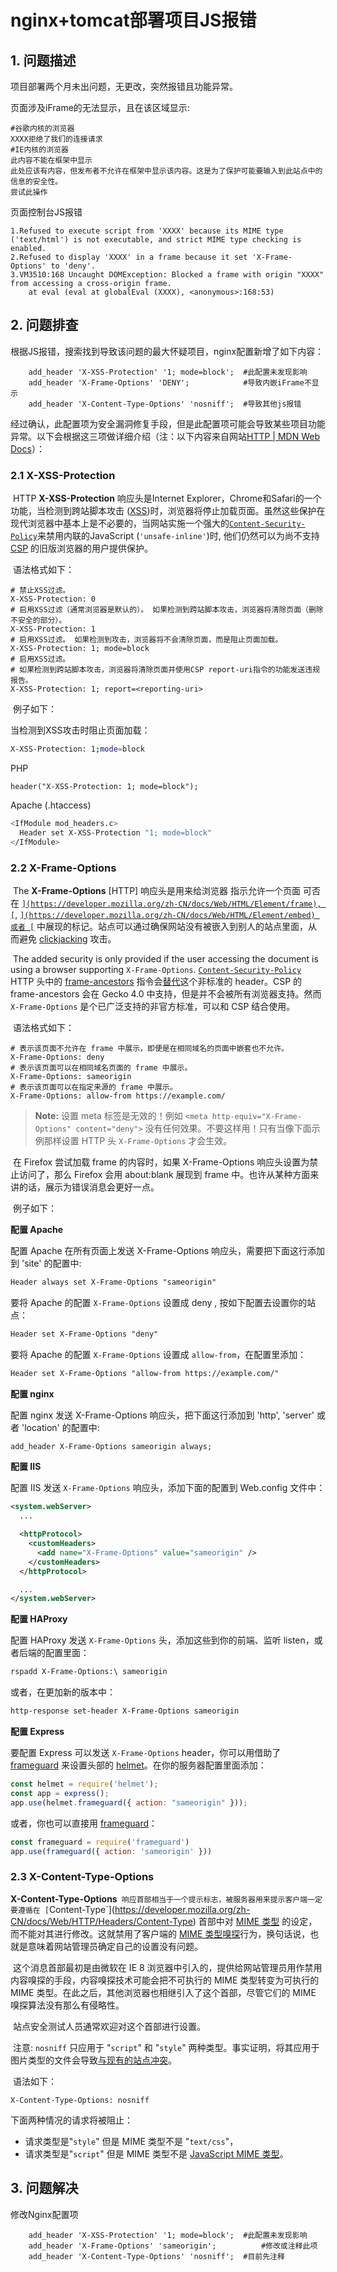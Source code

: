 # nginx+tomcat部署项目JS报错

## 1. 问题描述

项目部署两个月未出问题，无更改，突然报错且功能异常。

页面涉及iFrame的无法显示，且在该区域显示:

```
#谷歌内核的浏览器
XXXX拒绝了我们的连接请求
#IE内核的浏览器
此内容不能在框架中显示
此处应该有内容，但发布者不允许在框架中显示该内容。这是为了保护可能要输入到此站点中的信息的安全性。
尝试此操作
```

页面控制台JS报错

```
1.Refused to execute script from 'XXXX' because its MIME type ('text/html') is not executable, and strict MIME type checking is enabled.
2.Refused to display 'XXXX' in a frame because it set 'X-Frame-Options' to 'deny'.
3.VM3510:168 Uncaught DOMException: Blocked a frame with origin "XXXX" from accessing a cross-origin frame.
    at eval (eval at globalEval (XXXX), <anonymous>:168:53)
```

## 2. 问题排查

根据JS报错，搜索找到导致该问题的最大怀疑项目，nginx配置新增了如下内容：

```
	add_header 'X-XSS-Protection' '1; mode=block';	#此配置未发现影响
	add_header 'X-Frame-Options' 'DENY';			#导致内嵌iFrame不显示
	add_header 'X-Content-Type-Options' 'nosniff';	#导致其他js报错
```

​		经过确认，此配置项为安全漏洞修复手段，但是此配置项可能会导致某些项目功能异常。以下会根据这三项做详细介绍（注：以下内容来自网站[HTTP | MDN Web Docs]( https://developer.mozilla.org/zh-CN/docs/Web/HTTP)）：

### 2.1 X-XSS-Protection

​		HTTP **X-XSS-Protection** 响应头是Internet Explorer，Chrome和Safari的一个功能，当检测到跨站脚本攻击 ([XSS](https://developer.mozilla.org/en-US/docs/Glossary/XSS))时，浏览器将停止加载页面。虽然这些保护在现代浏览器中基本上是不必要的，当网站实施一个强大的[`Content-Security-Policy`](https://developer.mozilla.org/zh-CN/docs/Web/HTTP/Headers/Content-Security-Policy)来禁用内联的JavaScript (`'unsafe-inline'`)时, 他们仍然可以为尚不支持 [CSP](https://developer.mozilla.org/en-US/docs/Glossary/CSP) 的旧版浏览器的用户提供保护。

​		语法格式如下：

```
# 禁止XSS过滤。
X-XSS-Protection: 0
# 启用XSS过滤（通常浏览器是默认的）。 如果检测到跨站脚本攻击，浏览器将清除页面（删除不安全的部分）。
X-XSS-Protection: 1
# 启用XSS过滤。 如果检测到攻击，浏览器将不会清除页面，而是阻止页面加载。
X-XSS-Protection: 1; mode=block
# 启用XSS过滤。 
# 如果检测到跨站脚本攻击，浏览器将清除页面并使用CSP report-uri指令的功能发送违规报告。
X-XSS-Protection: 1; report=<reporting-uri>
```

​		例子如下：

当检测到XSS攻击时阻止页面加载：

```bash
X-XSS-Protection: 1;mode=block
```

PHP

```
header("X-XSS-Protection: 1; mode=block");
```

Apache (.htaccess)

```bash
<IfModule mod_headers.c> 
  Header set X-XSS-Protection "1; mode=block" 
</IfModule>
```

### 2.2 X-Frame-Options

​		The **X-Frame-Options** [HTTP] 响应头是用来给浏览器 指示允许一个页面 可否在 [``](https://developer.mozilla.org/zh-CN/docs/Web/HTML/Element/frame), [``](https://developer.mozilla.org/zh-CN/docs/Web/HTML/Element/iframe), [``](https://developer.mozilla.org/zh-CN/docs/Web/HTML/Element/embed) 或者 [``](https://developer.mozilla.org/zh-CN/docs/Web/HTML/Element/object) 中展现的标记。站点可以通过确保网站没有被嵌入到别人的站点里面，从而避免 [clickjacking](https://zh.wikipedia.org/wiki/clickjacking) 攻击。

​		The added security is only provided if the user accessing the document is using a browser supporting `X-Frame-Options`. [`Content-Security-Policy`](https://developer.mozilla.org/zh-CN/docs/Web/HTTP/Headers/Content-Security-Policy) HTTP 头中的 [frame-ancestors](https://developer.mozilla.org/en-US/docs/Security/CSP/CSP_policy_directives#frame-ancestors) 指令会[替代](https://www.w3.org/TR/CSP2/#frame-ancestors-and-frame-options)这个非标准的 header。CSP 的 frame-ancestors 会在 Gecko 4.0 中支持，但是并不会被所有浏览器支持。然而 `X-Frame-Options` 是个已广泛支持的非官方标准，可以和 CSP 结合使用。

​		语法格式如下：

```
# 表示该页面不允许在 frame 中展示，即便是在相同域名的页面中嵌套也不允许。
X-Frame-Options: deny
# 表示该页面可以在相同域名页面的 frame 中展示。
X-Frame-Options: sameorigin
# 表示该页面可以在指定来源的 frame 中展示。
X-Frame-Options: allow-from https://example.com/
```

> **Note:** 设置 meta 标签是无效的！例如 `<meta http-equiv="X-Frame-Options" content="deny">` 没有任何效果。不要这样用！只有当像下面示例那样设置 HTTP 头 `X-Frame-Options` 才会生效。

​		在 Firefox 尝试加载 frame 的内容时，如果 X-Frame-Options 响应头设置为禁止访问了，那么 Firefox 会用 about:blank 展现到 frame 中。也许从某种方面来讲的话，展示为错误消息会更好一点。

​	例子如下：

**配置 Apache**

配置 Apache 在所有页面上发送 X-Frame-Options 响应头，需要把下面这行添加到 'site' 的配置中:

```html
Header always set X-Frame-Options "sameorigin"
```

要将 Apache 的配置 `X-Frame-Options` 设置成 deny , 按如下配置去设置你的站点：

```html
Header set X-Frame-Options "deny"
```

要将 Apache 的配置 `X-Frame-Options` 设置成 `allow-from`，在配置里添加：

```html
Header set X-Frame-Options "allow-from https://example.com/"
```

**配置 nginx**

配置 nginx 发送 X-Frame-Options 响应头，把下面这行添加到 'http', 'server' 或者 'location' 的配置中:

```html
add_header X-Frame-Options sameorigin always;
```

**配置 IIS**

配置 IIS 发送 `X-Frame-Options` 响应头，添加下面的配置到 Web.config 文件中：

```xml
<system.webServer>
  ...

  <httpProtocol>
    <customHeaders>
      <add name="X-Frame-Options" value="sameorigin" />
    </customHeaders>
  </httpProtocol>

  ...
</system.webServer>
```

**配置 HAProxy**

配置 HAProxy 发送 `X-Frame-Options` 头，添加这些到你的前端、监听 listen，或者后端的配置里面：

```html
rspadd X-Frame-Options:\ sameorigin
```

或者，在更加新的版本中：

```html
http-response set-header X-Frame-Options sameorigin
```

**配置 Express**

要配置 Express 可以发送 `X-Frame-Options` header，你可以用借助了 [frameguard](https://helmetjs.github.io/docs/frameguard/) 来设置头部的 [helmet](https://helmetjs.github.io/)。在你的服务器配置里面添加：

```js
const helmet = require('helmet');
const app = express();
app.use(helmet.frameguard({ action: "sameorigin" }));
```

或者，你也可以直接用 [frameguard](https://helmetjs.github.io/docs/frameguard/)：

```js
const frameguard = require('frameguard')
app.use(frameguard({ action: 'sameorigin' }))
```

### 2.3 X-Content-Type-Options

​		**X-Content-Type-Options**` 响应首部相当于一个提示标志，被服务器用来提示客户端一定要遵循在 [`Content-Type`](https://developer.mozilla.org/zh-CN/docs/Web/HTTP/Headers/Content-Type) 首部中对  [MIME 类型](https://developer.mozilla.org/en-US/docs/Web/HTTP/Basics_of_HTTP/MIME_types) 的设定，而不能对其进行修改。这就禁用了客户端的 [MIME 类型嗅探](https://developer.mozilla.org/en-US/docs/Web/HTTP/Basics_of_HTTP/MIME_types#MIME_sniffing)行为，换句话说，也就是意味着网站管理员确定自己的设置没有问题。

​		这个消息首部最初是由微软在 IE 8 浏览器中引入的，提供给网站管理员用作禁用内容嗅探的手段，内容嗅探技术可能会把不可执行的 MIME 类型转变为可执行的 MIME 类型。在此之后，其他浏览器也相继引入了这个首部，尽管它们的 MIME 嗅探算法没有那么有侵略性。

​		站点安全测试人员通常欢迎对这个首部进行设置。

​		注意: `nosniff` 只应用于 "`script`" 和 "`style`" 两种类型。事实证明，将其应用于图片类型的文件会导致[与现有的站点冲突](https://github.com/whatwg/fetch/issues/395)。

​		语法如下：

```
X-Content-Type-Options: nosniff
```

下面两种情况的请求将被阻止：

- 请求类型是"`style`" 但是 MIME 类型不是 "`text/css`"，
- 请求类型是"`script`" 但是 MIME 类型不是  [JavaScript MIME 类型](https://html.spec.whatwg.org/multipage/scripting.html#javascript-mime-type)。

## 3. 问题解决

修改Nginx配置项

```
	add_header 'X-XSS-Protection' '1; mode=block';	#此配置未发现影响
	add_header 'X-Frame-Options' 'sameorigin';			#修改或注释此项
	add_header 'X-Content-Type-Options' 'nosniff';	#目前先注释
```

